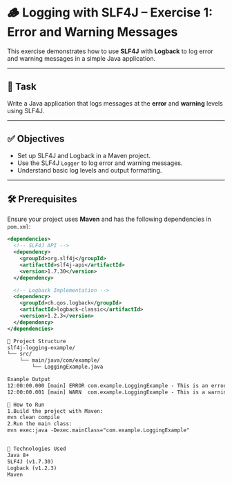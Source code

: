 # 🪵 Logging with SLF4J – Exercise 1: Error and Warning Messages

This exercise demonstrates how to use **SLF4J** with **Logback** to log error and warning messages in a simple Java application.

---

## 📘 Task

Write a Java application that logs messages at the **error** and **warning** levels using SLF4J.

---

## ✅ Objectives

- Set up SLF4J and Logback in a Maven project.
- Use the SLF4J `Logger` to log error and warning messages.
- Understand basic log levels and output formatting.

---

## 🛠 Prerequisites

Ensure your project uses **Maven** and has the following dependencies in `pom.xml`:

```xml
<dependencies>
  <!-- SLF4J API -->
  <dependency>
    <groupId>org.slf4j</groupId>
    <artifactId>slf4j-api</artifactId>
    <version>1.7.30</version>
  </dependency>

  <!-- Logback Implementation -->
  <dependency>
    <groupId>ch.qos.logback</groupId>
    <artifactId>logback-classic</artifactId>
    <version>1.2.3</version>
  </dependency>
</dependencies>

📂 Project Structure
slf4j-logging-example/
└── src/
    └── main/java/com/example/
        └── LoggingExample.java

Example Output
12:00:00.000 [main] ERROR com.example.LoggingExample - This is an error message
12:00:00.001 [main] WARN  com.example.LoggingExample - This is a warning message

🚀 How to Run
1.Build the project with Maven:
mvn clean compile
2.Run the main class:
mvn exec:java -Dexec.mainClass="com.example.LoggingExample"


🧰 Technologies Used
Java 8+
SLF4J (v1.7.30)
Logback (v1.2.3)
Maven

